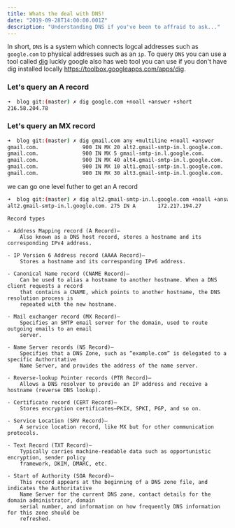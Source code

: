 ```yaml
---
title: Whats the deal with DNS!
date: "2019-09-28T14:00:00.001Z"
description: "Understanding DNS if you've been to affraid to ask..."
---
```


In short, `DNS` is a system which connects logcal addresses such as `google.com` to physical 
addresses such as an `ip`. To query `DNS` you can use a tool called [dig](https://en.wikipedia.org/wiki/Dig_(command)) luckly google also has web tool you can use if you don't have dig installed locally https://toolbox.googleapps.com/apps/dig.

### Let's query an A record
```bash
➜  blog git:(master) ✗ dig google.com +noall +answer +short 
216.58.204.78
```

### Let's query an MX record
```bash
➜  blog git:(master) ✗ dig gmail.com any +multiline +noall +answer
gmail.com.              900 IN MX 20 alt2.gmail-smtp-in.l.google.com.
gmail.com.              900 IN MX 5 gmail-smtp-in.l.google.com.
gmail.com.              900 IN MX 40 alt4.gmail-smtp-in.l.google.com.
gmail.com.              900 IN MX 10 alt1.gmail-smtp-in.l.google.com.
gmail.com.              900 IN MX 30 alt3.gmail-smtp-in.l.google.com.
```
we can go one level futher to get an A record
```bash
➜  blog git:(master) ✗ dig alt2.gmail-smtp-in.l.google.com +noall +answer
alt2.gmail-smtp-in.l.google.com. 275 IN A       172.217.194.27
```


```
Record types

- Address Mapping record (A Record)—
    Also known as a DNS host record, stores a hostname and its corresponding IPv4 address.

- IP Version 6 Address record (AAAA Record)—
    Stores a hostname and its corresponding IPv6 address. 

- Canonical Name record (CNAME Record)—
    Can be used to alias a hostname to another hostname. When a DNS client requests a record
    that contains a CNAME, which points to another hostname, the DNS resolution process is 
    repeated with the new hostname.

- Mail exchanger record (MX Record)—
    Specifies an SMTP email server for the domain, used to route outgoing emails to an email 
    server.

- Name Server records (NS Record)—
    Specifies that a DNS Zone, such as “example.com” is delegated to a specific Authoritative 
    Name Server, and provides the address of the name server.

- Reverse-lookup Pointer records (PTR Record)—
    Allows a DNS resolver to provide an IP address and receive a hostname (reverse DNS lookup).

- Certificate record (CERT Record)—
    Stores encryption certificates—PKIX, SPKI, PGP, and so on.

- Service Location (SRV Record)—
    A service location record, like MX but for other communication protocols.

- Text Record (TXT Record)—
    Typically carries machine-readable data such as opportunistic encryption, sender policy 
    framework, DKIM, DMARC, etc.

- Start of Authority (SOA Record)—
    This record appears at the beginning of a DNS zone file, and indicates the Authoritative 
    Name Server for the current DNS zone, contact details for the domain administrator, domain 
    serial number, and information on how frequently DNS information for this zone should be 
    refreshed.
```